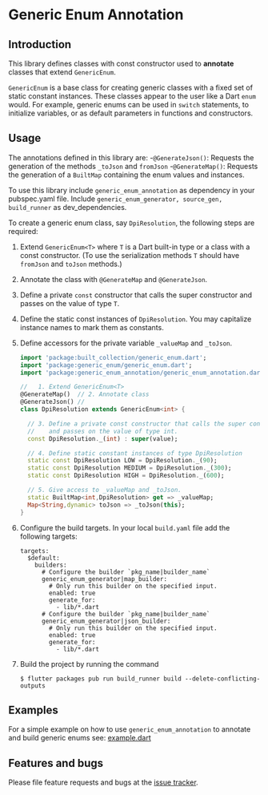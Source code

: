 # Generic Enum Annotation


## Introduction

This library defines classes with const constructor used to **annotate** classes that extend `GenericEnum`.

`GenericEnum` is a base class for creating generic classes with a fixed set of static constant instances. These classes appear to the user like a Dart `enum` would. For example, generic enums can be used in `switch` statements, to initialize variables, or as default parameters in functions and constructors.

## Usage

The annotations defined in this library are:
 -`@GenerateJson()`: Requests the generation of the methods `_toJson` and `fromJson`
 -`@GenerateMap()`: Requests the generation of a `BuiltMap` containing the enum values and instances.

To use this library include `generic_enum_annotation` as dependency in your pubspec.yaml file.
Include `generic_enum_generator, source_gen, build_runner` as dev_dependencies.

To create a generic enum class, say `DpiResolution`, the following steps are required:
1. Extend `GenericEnum<T>` where `T` is a Dart built-in type or a class with a const constructor. (To use the serialization methods `T` should have `fromJson` and `toJson` methods.)
2. Annotate the class with `@GenerateMap` and `@GenerateJson`.
3. Define a private `const` constructor that calls the super constructor and passes on the value of type `T`.
4. Define the static const instances of `DpiResolution`. You may capitalize instance names to mark them as constants.
5. Define accessors for the private variable `_valueMap` and `_toJson`.
   ```Dart
   import 'package:built_collection/generic_enum.dart';
   import 'package:generic_enum/generic_enum.dart';
   import 'package:generic_enum_annotation/generic_enum_annotation.dart';

   //   1. Extend GenericEnum<T>
   @GenerateMap()  // 2. Annotate class
   @GenerateJson() //
   class DpiResolution extends GenericEnum<int> {

     // 3. Define a private const constructor that calls the super constructor
     //    and passes on the value of type int.
     const DpiResolution._(int) : super(value);

     // 4. Define static constant instances of type DpiResolution
     static const DpiResolution LOW = DpiResolution._(90);
     static const DpiResolution MEDIUM = DpiResolution._(300);
     static const DpiResolution HIGH = DpiResolution._(600);

     // 5. Give access to _valueMap and _toJson.
     static BuiltMap<int,DpiResolution> get => _valueMap;
     Map<String,dynamic> toJson => _toJson(this);
   }

6. Configure the build targets.
   In your local `build.yaml` file add the following targets:
   ```Shell
   targets:
     $default:
       builders:
         # Configure the builder `pkg_name|builder_name`
         generic_enum_generator|map_builder:
           # Only run this builder on the specified input.
           enabled: true
           generate_for:
             - lib/*.dart
         # Configure the builder `pkg_name|builder_name`
         generic_enum_generator|json_builder:
           # Only run this builder on the specified input.
           enabled: true
           generate_for:
             - lib/*.dart
    ```

7. Build the project by running the command
   ```Shell
   $ flutter packages pub run build_runner build --delete-conflicting-outputs
   ```

## Examples

For a simple example on how to use `generic_enum_annotation` to annotate and build generic enums see:
[example.dart](https://github.com/simphotonics/generic_enum/tree/master/generic_enum_example)


## Features and bugs
Please file feature requests and bugs at the [issue tracker].

[issue tracker]: https://github.com/simphotonics/generic_enum/issues
[analyzer]: https://pub.dev/packages/analyzer
[source_gen]: https://pub.dev/packages/source_gen
